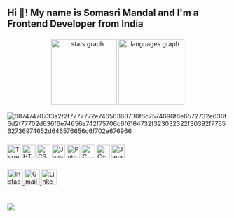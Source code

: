 <h2 align="left">Hi 👋! My name is Somasri Mandal and I'm a Frontend Developer from India</h2>

###

<div align="center">
  <img src="https://github-readme-stats.vercel.app/api?username=somasrigit&hide_title=false&hide_rank=false&show_icons=true&include_all_commits=true&count_private=true&disable_animations=false&theme=dracula&locale=en&hide_border=false" height="150" alt="stats graph"  />
  <img src="https://github-readme-stats.vercel.app/api/top-langs?username=maurodesouza&locale=en&hide_title=false&layout=compact&card_width=320&langs_count=5&theme=dracula&hide_border=false" height="150" alt="languages graph"  />
</div>




![68747470733a2f2f7777772e74656368736f6c7574696f6e6572732e636f6d2f77702d636f6e74656e742f75706c6f6164732f323032322f30392f776562736974652d646576656c6f702e676966](https://github.com/user-attachments/assets/0114216e-f1f4-41e4-937c-fc913454735c)



###

<div align="left">
<!--   <img src="https://cdn.jsdelivr.net/gh/devicons/devicon/icons/react/react-original.svg" height="30" alt="React logo" /> -->
  <img src="https://cdn.jsdelivr.net/gh/devicons/devicon/icons/typescript/typescript-original.svg" height="30" alt="TypeScript logo" />
  <img src="https://cdn.jsdelivr.net/gh/devicons/devicon/icons/html5/html5-original.svg" height="30" alt="HTML5 logo" />
  <img src="https://cdn.jsdelivr.net/gh/devicons/devicon/icons/css3/css3-original.svg" height="30" alt="CSS3 logo" />
  <img src="https://cdn.jsdelivr.net/gh/devicons/devicon/icons/javascript/javascript-original.svg" height="30" alt="JavaScript logo" />
  <img src="https://cdn.jsdelivr.net/gh/devicons/devicon/icons/python/python-original.svg" height="30" alt="Python logo" />
  <img src="https://cdn.jsdelivr.net/gh/devicons/devicon/icons/c/c-original.svg" height="30" alt="C logo" />
  <img src="https://cdn.jsdelivr.net/gh/devicons/devicon/icons/cplusplus/cplusplus-original.svg" height="30" alt="C++ logo" />
  <img src="https://cdn.jsdelivr.net/gh/devicons/devicon/icons/java/java-original.svg" height="30" alt="Java logo" />
</div>

###

<div align="left">
  <a href="https://instagram.com/me_somasrii" target="_blank">
    <img src="https://img.shields.io/static/v1?message=Instagram&logo=instagram&label=&color=E4405F&logoColor=white&labelColor=&style=for-the-badge" height="35" alt="Instagram logo" />
  </a>
  <a href="mailto:mandalsomasri030@gmail.com" target="_blank">
    <img src="https://img.shields.io/static/v1?message=Gmail&logo=gmail&label=&color=D14836&logoColor=white&labelColor=&style=for-the-badge" height="35" alt="Gmail logo" />
  </a>
  <a href="https://www.linkedin.com/in/Somasri Mandal/" target="_blank">
    <img src="https://img.shields.io/static/v1?message=LinkedIn&logo=linkedin&label=&color=0077B5&logoColor=white&labelColor=&style=for-the-badge" height="35" alt="LinkedIn logo" />
  </a>
</div>

###

<br clear="both">

<img src="https://capsule-render.vercel.app/api?type=rect&color=0e0e52,711c91,ea00d9&height=180&section=footer&text=Thanks%20for%20visiting!%20👋&fontSize=35&fontColor=ffffff&fontAlign=70&desc=See%20you%20around!%20🚀&descSize=20&descAlign=70" />



###





